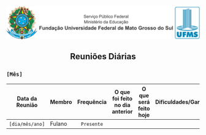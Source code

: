 <div align="center">

<img alt="Cabeçalho UFMS" src="/.assets/cabecalho_docs.png" />

## Reuniões Diárias

</div>

### `[Mês]`

| Data da Reunião | Membro | Frequência | O que foi feito no dia anterior | O que será feito hoje | Dificuldades/Gargalos |
| :-------------: | ------ | :--------: | ------------------------------- | --------------------- | --------------------- |
| `[dia/mês/ano]` | Fulano | `Presente` |                                 |                       |                       |
